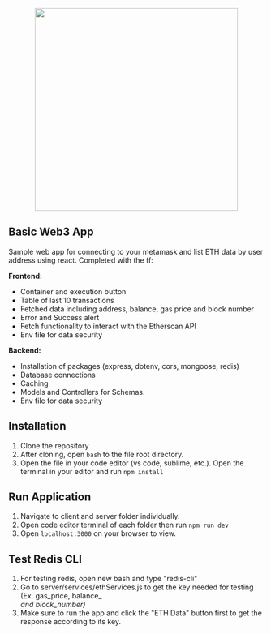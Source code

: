 <p align="center"><a href="https://laravel.com" target="_blank"><img src="https://th.bing.com/th/id/R.f81a6f373c244b1f70f4b7402b5ab372?rik=rbXh4ieLuKt%2bmA&riu=http%3a%2f%2flogos-download.com%2fwp-content%2fuploads%2f2016%2f09%2fReact_logo_logotype_emblem.png&ehk=QhGOkKcUKCU7FBQgHOajOiJqJBACUTD2Ni6LsfqzCEA%3d&risl=&pid=ImgRaw&r=0" width="400"></a></p>

## Basic Web3 App

<p align="left">Sample web app for connecting to your metamask and list ETH data by user address using react. Completed with the ff:</p>
<b><p>Frontend:</p></b>
<ul>
    <li>Container and execution button</li>
    <li>Table of last 10 transactions</li>
    <li>Fetched data including address, balance, gas price and block number</li>
    <li>Error and Success alert</li>
    <li>Fetch functionality to interact with the Etherscan API </li>
    <li>Env file for data security</li>
</ul>

<b><p>Backend:</p></b>

<ul>
    <li>Installation of packages (express, dotenv, cors, mongoose, redis)</li>
    <li>Database connections</li>
    <li>Caching</li>
    <li>Models and Controllers for Schemas.</li>
    <li>Env file for data security</li>
</ul>

## Installation

1. Clone the repository
2. After cloning, open `bash` to the file root directory.
3. Open the file in your code editor (vs code, sublime, etc.). Open the terminal in your editor and run `npm install`

## Run Application

1. Navigate to client and server folder individually.
2. Open code editor terminal of each folder then run `npm run dev`
3. Open `localhost:3000` on your browser to view.

## Test Redis CLI

1. For testing redis, open new bash and type "redis-cli"
2. Go to server/services/ethServices.js to get the key needed for testing (Ex. gas_price, balance_<address> and block_number)
3. Make sure to run the app and click the "ETH Data" button first to get the response according to its key.

